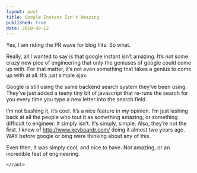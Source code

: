 ```yaml
---
layout: post
title: Google Instant Isn't Amazing
published: true
date: 2010-09-12
---
```


Yes, I am riding the PR wave for blog hits. So what.

Really, all I wanted to say is that google instant isn’t amazing. It’s not some crazy new pice of engineering that only the geniuses of google could come up with. For that matter, it’s not even something that takes a genius to come up with at all. It’s just simple ajax.

Google is still using the same backend search system they’ve been using. They’ve just added a teeny tiny bit of javascript that re-runs the search for you every time you type a new letter into the search field.

I’m not bashing it, it’s cool. It’s a nice feature in my opinion. I’m just lashing back at all the people who tout it as something amazing, or something difficult to engineer. It simply isn’t. It’s simply, simple. Also, they’re not the first. I knew of http://www.keyboardr.com/ doing it almost two years ago. WAY before google or bing were thinking about any of this.

Even then, it was simply cool, and nice to have. Not amazing, or an incredible feat of engineering.

`</rant>`

